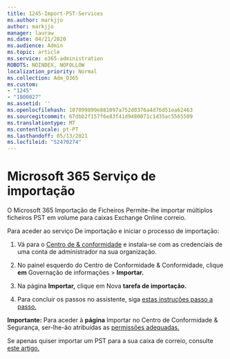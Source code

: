 ```yaml
---
title: 1245-Import-PST-Services
ms.author: markjjo
author: markjjo
manager: lauraw
ms.date: 04/21/2020
ms.audience: Admin
ms.topic: article
ms.service: o365-administration
ROBOTS: NOINDEX, NOFOLLOW
localization_priority: Normal
ms.collection: Adm_O365
ms.custom:
- "1245"
- "1800027"
ms.assetid: ''
ms.openlocfilehash: 107099899e881097a752d0376a4d76d51ea62463
ms.sourcegitcommit: 67dbb2f157f6e83f41d9480071c1d35ac5565509
ms.translationtype: MT
ms.contentlocale: pt-PT
ms.lasthandoff: 05/13/2021
ms.locfileid: "52470274"
---
```

# <a name="microsoft-365-import-service"></a>Microsoft 365 Serviço de importação

O Microsoft 365 Importação de Ficheiros Permite-lhe importar múltiplos ficheiros PST em volume para caixas Exchange Online correio.

Para aceder ao serviço De importação e iniciar o processo de importação:

1. Vá para o [Centro de & conformidade](https://protection.office.com) e instala-se com as credenciais de uma conta de administrador na sua organização.

2. No painel esquerdo do Centro de Conformidade & Conformidade, clique **em** Governação de informações > **Importar.**

3. Na página **Importar,** clique em Nova **tarefa de importação.**

4. Para concluir os passos no assistente, siga [estas instruções passo a passo.](/microsoft-365/compliance/use-network-upload-to-import-pst-files.md)

**Importante:** Para aceder à **página** Importar no Centro de Conformidade & Segurança, ser-lhe-ão atribuídas as [permissões adequadas.](/microsoft-365/security/office-365-security/use-dkim-to-validate-outbound-email.md)

Se apenas quiser importar um PST para a sua caixa de correio, consulte [este artigo.](https://support.office.com/article/import-email-contacts-and-calendar-from-an-outlook-pst-file-431a8e9a-f99f-4d5f-ae48-ded54b3440ac)
